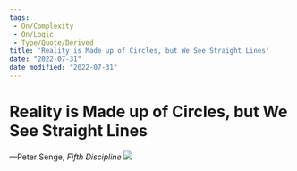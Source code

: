 ```yaml
---
tags:
 - On/Complexity
 - On/Logic
 - Type/Quote/Derived
title: 'Reality is Made up of Circles, but We See Straight Lines'
date: "2022-07-31"
date modified: "2022-07-31"
---
```


# Reality is Made up of Circles, but We See Straight Lines
—Peter Senge, *Fifth Discipline*
![](https://i.imgur.com/oSYvKwI.png)
